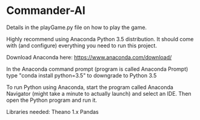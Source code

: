 # Commander-AI

Details in the playGame.py file on how to play the game.

Highly recommend using Anaconda Python 3.5 distribution. It should come with (and configure) everything you need to run this project.

Download Anaconda here: https://www.anaconda.com/download/


In the Anaconda command prompt (program is called Anaconda Prompt) type "conda install python=3.5" to downgrade to Python 3.5

To run Python using Anaconda, start the program called Anaconda Navigator (might take a minute to actually launch) and select an IDE. Then open the Python program and run it.

Libraries needed:
Theano 1.x
Pandas
